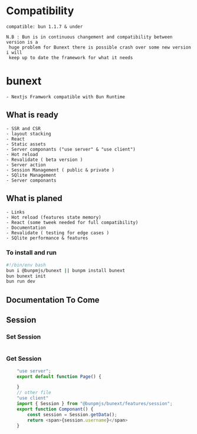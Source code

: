 # Compatibility

    compatible: bun 1.1.7 & under

    N.B : Bun is in continuous changement and compatibility between version is a
     huge problem for Bunext there is possible crash over some new version i will
     keep up to date the framework for what it needs

# bunext

    - Nextjs Framwork compatible with Bun Runtime

## What is ready

    - SSR and CSR
    - layout stacking
    - React
    - Static assets
    - Server componants ("use server" & "use client")
    - Hot reload
    - Revalidate ( beta version )
    - Server action
    - Session Management ( public & private )
    - SQlite Management
    - Server componants

## What is planed

    - Links
    - Hot reload (features state memory)
    - React (some tweek needed for full compatibility)
    - Documentation
    - Revalidate ( testing for edge cases )
    - SQlite performance & features

### To install and run

```Bash
#!/bin/env bash
bun i @bunpmjs/bunext || bunpm install bunext
bun bunext init
bun run dev
```

## Documentation To Come

## Session

### Set Session

```JavaScript XML

```

### Get Session

```JavaScript XML
    "use server";
    export default function Page() {

    }
    // other file
    "use client"
    import { Session } from "@bunpmjs/bunext/features/session";
    export function Componant() {
        const session = Session.getData();
        return <span>{session.username}</span>
    }

```
